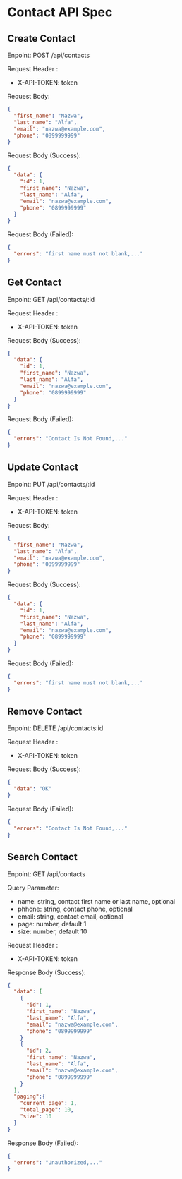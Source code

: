 # Contact API Spec

## Create Contact

Enpoint: POST /api/contacts

Request Header :

- X-API-TOKEN: token

Request Body:

```json
{
  "first_name": "Nazwa",
  "last_name": "Alfa",
  "email": "nazwa@example.com",
  "phone": "0899999999"
}
```

Request Body (Success):

```json
{
  "data": {
    "id": 1,
    "first_name": "Nazwa",
    "last_name": "Alfa",
    "email": "nazwa@example.com",
    "phone": "0899999999"
  }
}
```

Request Body (Failed):

```json
{
  "errors": "first name must not blank,..."
}
```

## Get Contact

Enpoint: GET /api/contacts/:id

Request Header :

- X-API-TOKEN: token

Request Body (Success):

```json
{
  "data": {
    "id": 1,
    "first_name": "Nazwa",
    "last_name": "Alfa",
    "email": "nazwa@example.com",
    "phone": "0899999999"
  }
}
```

Request Body (Failed):

```json
{
  "errors": "Contact Is Not Found,..."
}
```

## Update Contact

Enpoint: PUT /api/contacts/:id

Request Header :

- X-API-TOKEN: token

Request Body:

```json
{
  "first_name": "Nazwa",
  "last_name": "Alfa",
  "email": "nazwa@example.com",
  "phone": "0899999999"
}
```

Request Body (Success):

```json
{
  "data": {
    "id": 1,
    "first_name": "Nazwa",
    "last_name": "Alfa",
    "email": "nazwa@example.com",
    "phone": "0899999999"
  }
}
```

Request Body (Failed):

```json
{
  "errors": "first name must not blank,..."
}
```

## Remove Contact

Enpoint: DELETE /api/contacts:id

Request Header :

- X-API-TOKEN: token

Request Body (Success):

```json
{
  "data": "OK"
}
```

Request Body (Failed):

```json
{
  "errors": "Contact Is Not Found,..."
}
```

## Search Contact

Enpoint: GET /api/contacts

Query Parameter:

- name: string, contact first name or last name, optional
- phhone: string, contact phone, optional
- email: string, contact email, optional
- page: number, default 1
- size: number, default 10

Request Header :

- X-API-TOKEN: token

Response Body (Success):

```json
{
  "data": [
    {
      "id": 1,
      "first_name": "Nazwa",
      "last_name": "Alfa",
      "email": "nazwa@example.com",
      "phone": "0899999999"
    }
    {
      "id": 2,
      "first_name": "Nazwa",
      "last_name": "Alfa",
      "email": "nazwa@example.com",
      "phone": "0899999999"
    }
  ],
  "paging":{
    "current_page": 1,
    "total_page": 10,
    "size": 10
  }
}
```

Response Body (Failed):

```json
{
  "errors": "Unauthorized,..."
}
```
